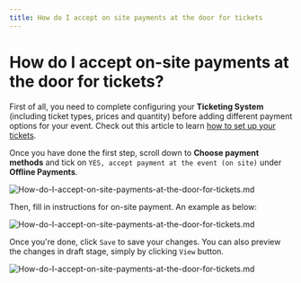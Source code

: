 ```yaml
---
title: How do I accept on site payments at the door for tickets
---
```


# How do I accept on-site payments at the door for tickets? 


First of all, you need to complete configuring your **Ticketing System** (including ticket types, prices and quantity) before adding different payment options for your event. Check out this article to learn [how to set up your tickets](http://support.eventyay.com/tickets-payments/How-do-I-sell-tickets-online.html). 

Once you have done the first step, scroll down to **Choose payment methods** and tick on `YES, accept payment at the event (on site)` under **Offline Payments**.

![How-do-I-accept-on-site-payments-at-the-door-for-tickets.md](../images/How-do-I-accept-on-site-payments-at-the-door-for-tickets-1.png)

Then, fill in instructions for on-site payment. An example as below: 

![How-do-I-accept-on-site-payments-at-the-door-for-tickets.md](../images/How-do-I-accept-on-site-payments-at-the-door-for-tickets-2.png)

Once you're done, click `Save` to save your changes. You can also preview the changes in draft stage, simply by clicking `View` button. 

![How-do-I-accept-on-site-payments-at-the-door-for-tickets.md](../images/How-do-I-accept-on-site-payments-at-the-door-for-tickets-3.png)
